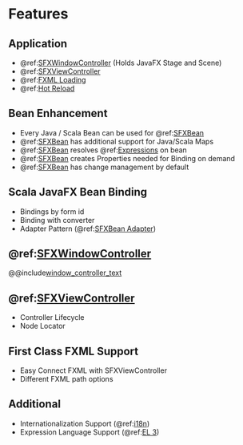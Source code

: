 # Features

## Application

- @ref:[SFXWindowController](detail/window_controller.md) (Holds JavaFX Stage and Scene)
- @ref:[SFXViewController](detail/view_controller.md)
- @ref:[FXML Loading](detail/fxml_loading.md)
- @ref:[Hot Reload](development/hot_reload.md)

## Bean Enhancement

- Every Java / Scala Bean can be used for @ref:[SFXBean](detail/fxbean.md)
- @ref:[SFXBean](detail/fxbean.md) has additional support for Java/Scala Maps
- @ref:[SFXBean](detail/fxbean.md) resolves @ref:[Expressions](detail/expression_language.md) on bean
- @ref:[SFXBean](detail/fxbean.md) creates Properties needed for Binding on demand
- @ref:[SFXBean](detail/fxbean.md) has change management by default

## Scala JavaFX Bean Binding

- Bindings by form id
- Binding with converter
- Adapter Pattern (@ref:[SFXBean Adapter](detail/fxbean_adapter.md))

## @ref:[SFXWindowController](detail/window_controller.md)

@@include[window_controller_text](includes/window_controller_text.md)

## @ref:[SFXViewController](detail/view_controller.md)

- Controller Lifecycle
- Node Locator

## First Class FXML Support

- Easy Connect FXML with SFXViewController
- Different FXML path options

## Additional

- Internationalization Support (@ref:[i18n](detail/i18n.md))
- Expression Language Support  (@ref:[EL 3](detail/expression_language.md))
